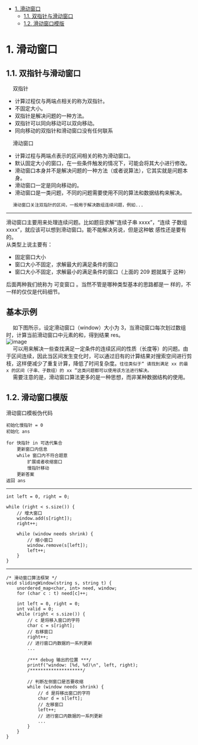 
<!-- TOC -->

- [1. 滑动窗口](#1-滑动窗口)
    - [1.1. 双指针与滑动窗口](#11-双指针与滑动窗口)
    - [1.2. 滑动窗口模版](#12-滑动窗口模版)

<!-- /TOC -->


# 1. 滑动窗口

<!-- 
https://mp.weixin.qq.com/s?__biz=MzAxODQxMDM0Mw==&mid=2247485141&idx=1&sn=0e4583ad935e76e9a3f6793792e60734&scene=21#wechat_redirect
滑动窗口算法
https://www.cnblogs.com/huansky/p/13488234.html

https://mp.weixin.qq.com/s?__biz=MzAxODQxMDM0Mw==&mid=2247485141&idx=1&sn=0e4583ad935e76e9a3f6793792e60734&chksm=9bd7f8ddaca071cbb7570b2433290e5e2628d20473022a5517271de6d6e50783961bebc3dd3b&scene=21#wechat_redirect
-->

## 1.1. 双指针与滑动窗口
&emsp; 双指针

* 计算过程仅与两端点相关的称为双指针。
* 不固定大小。
* 双指针是解决问题的一种方法。
* 双指针可以同向移动可以双向移动。
* 同向移动的双指针和滑动窗口没有任何联系


&emsp; 滑动窗口

* 计算过程与两端点表示的区间相关的称为滑动窗口。
* 默认固定大小的窗口，在一些条件触发的情况下，可能会将其大小进行修改。
* 滑动窗口本身并不是解决问题的一种方法（或者说算法），它其实就是问题本身。
* 滑动窗口一定是同向移动的。
* 滑动窗口是一类问题，不同的问题需要使用不同的算法和数据结构来解决。


&emsp; `滑动窗口关注双指针的区间，一般用于解决数组连续问题，例如...`  

--------------
滑动窗⼝主要⽤来处理连续问题。⽐如题⽬求解“连续⼦串 xxxx”，“连续 ⼦数组 xxxx”，就应该可以想到滑动窗⼝。能不能解决另说，但是这种敏 感性还是要有的。  
从类型上说主要有：  

* 固定窗⼝⼤⼩ 
* 窗⼝⼤⼩不固定，求解最⼤的满⾜条件的窗⼝ 
* 窗⼝⼤⼩不固定，求解最⼩的满⾜条件的窗⼝（上⾯的 209 题就属于 这种） 

后⾯两种我们统称为 可变窗⼝ 。当然不管是哪种类型基本的思路都是⼀ 样的，不⼀样的仅仅是代码细节。  


## 基本示例
<!-- 
https://www.cnblogs.com/huansky/p/13488234.html
-->
&emsp; 如下图所示，设定滑动窗口（window）大小为 3，当滑动窗口每次划过数组时，计算当前滑动窗口中元素的和，得到结果 res。  
![image](https://gitee.com/wt1814/pic-host/raw/master/algorithm/function-59.png)  
&emsp; 可以用来解决一些查找满足一定条件的连续区间的性质（长度等）的问题。由于区间连续，因此当区间发生变化时，可以通过旧有的计算结果对搜索空间进行剪枝，这样便减少了重复计算，降低了时间复杂度。`往往类似于“ 请找到满足 xx 的最 x 的区间（子串、子数组）的 xx ”这类问题都可以使用该方法进行解决。`  
&emsp; 需要注意的是，滑动窗口算法更多的是一种思想，而非某种数据结构的使用。  


## 1.2. 滑动窗口模版
滑动窗口模板伪代码   

```text
初始化慢指针 = 0
初始化 ans

for 快指针 in 可迭代集合 
    更新窗⼝内信息
    while 窗⼝内不符合题意 
        扩展或者收缩窗⼝
        慢指针移动 
    更新答案 
返回 ans
```

----------

```text
int left = 0, right = 0;

while (right < s.size()) {
    // 增大窗口
    window.add(s[right]);
    right++;

    while (window needs shrink) {
        // 缩小窗口
        window.remove(s[left]);
        left++;
    }
}
```

----------

```text
/* 滑动窗口算法框架 */
void slidingWindow(string s, string t) {
    unordered_map<char, int> need, window;
    for (char c : t) need[c]++;

    int left = 0, right = 0;
    int valid = 0; 
    while (right < s.size()) {
        // c 是将移入窗口的字符
        char c = s[right];
        // 右移窗口
        right++;
        // 进行窗口内数据的一系列更新
        ...

        /*** debug 输出的位置 ***/
        printf("window: [%d, %d)\n", left, right);
        /********************/

        // 判断左侧窗口是否要收缩
        while (window needs shrink) {
            // d 是将移出窗口的字符
            char d = s[left];
            // 左移窗口
            left++;
            // 进行窗口内数据的一系列更新
            ...
        }
    }
}
```
